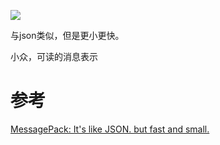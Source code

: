 ![](https://tcs.teambition.net/storage/312he4b943dbd67d2404d9f39df13ba83bd6?Signature=eyJhbGciOiJIUzI1NiIsInR5cCI6IkpXVCJ9.eyJBcHBJRCI6IjU5Mzc3MGZmODM5NjMyMDAyZTAzNThmMSIsIl9hcHBJZCI6IjU5Mzc3MGZmODM5NjMyMDAyZTAzNThmMSIsIl9vcmdhbml6YXRpb25JZCI6IiIsImV4cCI6MTY3MTc5OTI4NiwiaWF0IjoxNjcxMTk0NDg2LCJyZXNvdXJjZSI6Ii9zdG9yYWdlLzMxMmhlNGI5NDNkYmQ2N2QyNDA0ZDlmMzlkZjEzYmE4M2JkNiJ9.mvH-1VHX2BMoAlcVOoYlDKi9qLC96otfSMMaXzSCyas&download=image.png "")

与json类似，但是更小更快。

小众，可读的消息表示

# 参考

[MessagePack: It's like JSON. but fast and small.](https://msgpack.org/)
